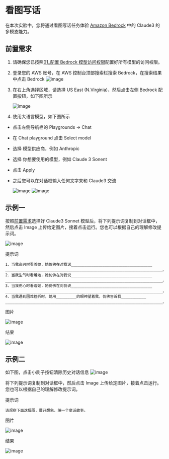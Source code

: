 # 看图写话

在本次实验中，您将通过看图写话任务体验 [Amazon Bedrock](https://aws.amazon.com/cn/bedrock/?nc1=h_ls) 中的 Claude3 的多模态能力。

## 前置需求

1. 请确保您已按照[01\_配置 Bedrock 模型访问权限](../01_前置需求/01_配置Bedrock模型访问权限.md)配置好所有模型的访问权限。
2. 登录您的 AWS 账号，在 AWS 控制台顶部搜索栏搜索 Bedrock，在搜索结果中点击 Bedrock
   ![image](../../images/07_workshop_images/01_search_bedrock.png)

3. 在右上角选择区域，请选择 US East (N.Virginia)，然后点击左侧 Bedrock 配置按钮，如下图所示

   ![image](../../images/07_workshop_images/01_bedrock_navigator.png)

4. 使用大语言模型，如下图所示

- 点击左侧导航栏的 Playgrounds -> Chat
- 在 Chat playground 点击 Select model
- 选择 模型供应商，例如 Anthropic
- 选择 你想要使用的模型，例如 Claude 3 Sonent
- 点击 Apply
- 之后您可以在对话框输入任何文字来和 Claude3 交流

  ![image](../../images/07_workshop_images/01_playground_chat_01.png)
  ![image](../../images/07_workshop_images/01_playground_chat_02.png)

## 示例一

按照[前置需求](#前置需求)选择好 Claude3 Sonnet 模型后，将下列提示词复制到对话框中，然后点击 Image 上传给定图片，接着点击运行。您也可以根据自己的理解修改提示词。

![image](../../images/07_workshop_images/image_2_text_01.png)

提示词

```
1．当我高兴时看着她，她仿佛在对我说____________________________________
______________________________________________________________________。
2．当我生气时看着她，她仿佛在对我说____________________________________
______________________________________________________________________。
3．当我伤心时看着她，她仿佛在对我说____________________________________
______________________________________________________________________。
4．当我遇到困难挫折时，她用_________的眼神望着我，仿佛告诉我___________
______________________________________________________________________。
```

图片

![image](../../images/07_workshop_images/image_2_text_02.png)

结果

![image](../../images/07_workshop_images/image_2_text_03.png)

## 示例二

如下图，点击小刷子按钮清除历史对话信息
![image](../../images/07_workshop_images/image_2_text_04.png)

将下列提示词复制到对话框中，然后点击 Image 上传给定图片，接着点击运行。您也可以根据自己的理解修改提示词。

提示词

```
请观察下面这幅图，展开想象，编一个童话故事。
```

图片

![image](../../images/07_workshop_images/image_2_text_05.png)

结果

![image](../../images/07_workshop_images/image_2_text_06.png)
